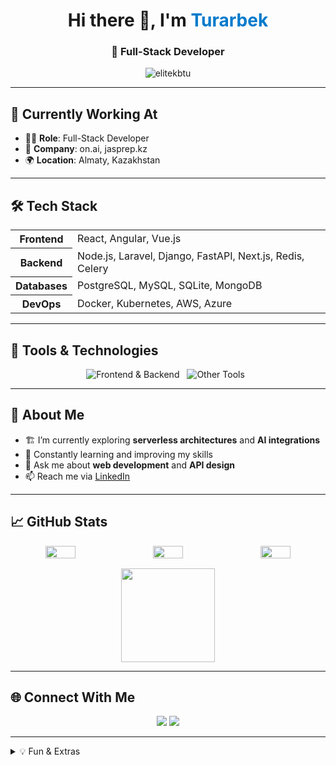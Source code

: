 <h1 align="center">Hi there 👋, I'm <span style="color:#007acc;">Turarbek</span></h1>
<h3 align="center">🚀 Full-Stack Developer</h3>

<p align="center">
  <img src="https://komarev.com/ghpvc/?username=elitekbtu&label=Profile%20Views&color=0e75b6&style=flat-square" alt="elitekbtu" />
</p>

---

## 🔭 Currently Working At

- 🧑‍💻 **Role**: Full-Stack Developer  
- 🏢 **Company**: on.ai, jasprep.kz  
- 🌍 **Location**: Almaty, Kazakhstan

---

## 🛠️ Tech Stack

<table>
  <tr>
    <th>Frontend</th>
    <td>React, Angular, Vue.js</td>
  </tr>
  <tr>
    <th>Backend</th>
    <td>Node.js, Laravel, Django, FastAPI, Next.js, Redis, Celery</td>
  </tr>
  <tr>
    <th>Databases</th>
    <td>PostgreSQL, MySQL, SQLite, MongoDB</td>
  </tr>
  <tr>
    <th>DevOps</th>
    <td>Docker, Kubernetes, AWS, Azure</td>
  </tr>
</table>

---

## 🚀 Tools & Technologies

<div align="center" style="margin-bottom: 12px;">
  <img src="https://skillicons.dev/icons?i=react,angular,vue,nodejs,laravel,django,fastapi,nextjs" alt="Frontend & Backend" style="margin-right:8px;"/>
  <img src="https://skillicons.dev/icons?i=redis,postgres,mysql,sqlite,mongodb,docker,kubernetes,aws,azure" alt="Other Tools" style="margin-right:8px;"/>
</div>

---

## 🧠 About Me

- 🏗️ I’m currently exploring **serverless architectures** and **AI integrations**
- 🌱 Constantly learning and improving my skills
- 💬 Ask me about **web development** and **API design**
- 📫 Reach me via [LinkedIn](https://www.linkedin.com/in/turarbek-satbaldiyev-78045a307/)

---

## 📈 GitHub Stats

<div align="center" style="display: flex; flex-wrap: wrap; justify-content: center; gap: 16px;">
  <img src="https://github-readme-stats.vercel.app/api?username=elitekbtu&show_icons=true&theme=tokyonight&hide_border=true" width="31%" />
  <img src="https://github-readme-stats.vercel.app/api/top-langs/?username=elitekbtu&layout=compact&theme=tokyonight&hide_border=true" width="31%" />
  <img src="https://github-readme-streak-stats.herokuapp.com/?user=elitekbtu&theme=tokyonight&hide_border=true" width="31%" />
  <img src="https://github-readme-activity-graph.vercel.app/graph?username=elitekbtu&theme=github-compact" height="150"/>


</div>

<!-- 
Reference image for layout: 
![image2](image2)
-->

---

## 🌐 Connect With Me

<p align="center">
  <a href="https://github.com/elitekbtu"><img src="https://img.shields.io/badge/GitHub-%2312100E.svg?style=for-the-badge&logo=github&logoColor=white" /></a>
  <a href="https://www.linkedin.com/in/turarbek-satbaldiyev-78045a307/"><img src="https://img.shields.io/badge/LinkedIn-%230077B5.svg?style=for-the-badge&logo=linkedin&logoColor=white" /></a>
</p>

---

<details>
  <summary>💡 Fun & Extras</summary>
  <ul>
    <li>Always up for a coding challenge!</li>
    <li>Passionate about open-source.</li>
  </ul>
  <br>
  <div align="center">
    <img src="https://github-profile-trophy.vercel.app/?username=elitekbtu&theme=onedark&margin-w=10&row=2&column=3" alt="Trophies" />
  </div>
</details>
